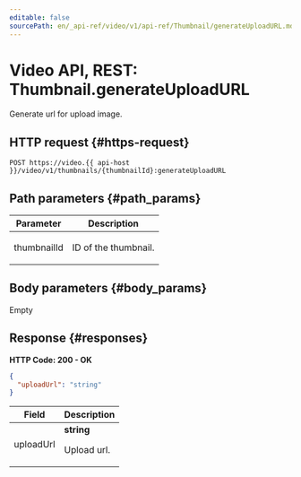 ```yaml
---
editable: false
sourcePath: en/_api-ref/video/v1/api-ref/Thumbnail/generateUploadURL.md
---
```


# Video API, REST: Thumbnail.generateUploadURL
Generate url for upload image.
 

 
## HTTP request {#https-request}
```
POST https://video.{{ api-host }}/video/v1/thumbnails/{thumbnailId}:generateUploadURL
```
 
## Path parameters {#path_params}
 
Parameter | Description
--- | ---
thumbnailId | <p>ID of the thumbnail.</p> 
 
## Body parameters {#body_params}
 
Empty
 
## Response {#responses}
**HTTP Code: 200 - OK**

```json 
{
  "uploadUrl": "string"
}
```

 
Field | Description
--- | ---
uploadUrl | **string**<br><p>Upload url.</p> 
